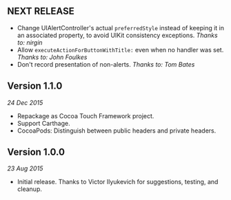 NEXT RELEASE
------------

- Change UIAlertController's actual `preferredStyle` instead of keeping it in an associated
  property, to avoid UIKit consistency exceptions. _Thanks to: nirgin_
- Allow `executeActionForButtonWithTitle:` even when no handler was set. _Thanks to: John Foulkes_
- Don't record presentation of non-alerts. _Thanks to: Tom Bates_


Version 1.1.0
-------------
_24 Dec 2015_

- Repackage as Cocoa Touch Framework project.
- Support Carthage.
- CocoaPods: Distinguish between public headers and private headers.


Version 1.0.0
-------------
_23 Aug 2015_

- Initial release. Thanks to Victor Ilyukevich for suggestions, testing, and
cleanup.
